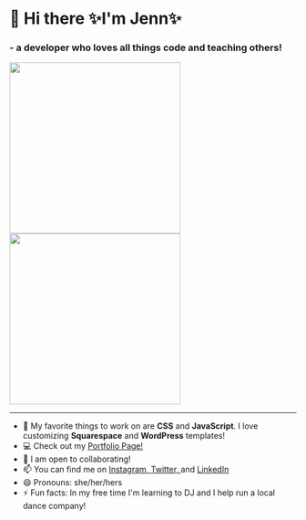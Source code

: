 # 👋 Hi there ✨I'm **Jenn**✨

### - a developer who loves all things **code** and **teaching others**!
<img src="https://media.giphy.com/media/eHKw6v7CGCAbFJbTlN/giphy.gif" width="300"> <img src="https://media.giphy.com/media/26xBukhJ0i8KXADYc/giphy.gif" width="300">

---

- 💖 My favorite things to work on are **CSS** and **JavaScript**. I love customizing **Squarespace** and **WordPress** templates!
- 💻 Check out my [Portfolio Page!](https://jennifermaher.me) 
- 👯 I am open to collaborating!
- 📫 You can find me on [Instagram, ](https://www.instagram.com/thisgirlcan.dev/)[Twitter, ](https://twitter.com/Mae_East) and [LinkedIn](https://www.linkedin.com/in/jennifermmaher/)
- 😄 Pronouns: she/her/hers
- ⚡ Fun facts: In my free time I'm learning to DJ and I help run a local dance company!

